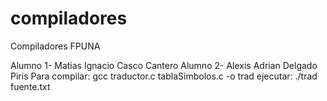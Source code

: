 compiladores
============

Compiladores FPUNA

Alumno 1- Matias Ignacio Casco Cantero
Alumno 2- Alexis Adrian Delgado Piris
Para compilar: gcc traductor.c tablaSimbolos.c -o trad
ejecutar: ./trad fuente.txt
